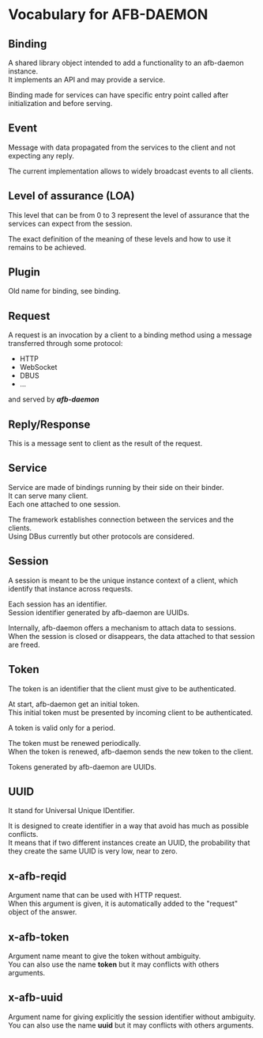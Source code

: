 # Vocabulary for AFB-DAEMON

## Binding

A shared library object intended to add a functionality to an afb-daemon
instance.  
It implements an API and may provide a service.

Binding made for services can have specific entry point called after
initialization and before serving.

## Event

Message with data propagated from the services to the client and not expecting
any reply.

The current implementation allows to widely broadcast events to all clients.

## Level of assurance (LOA)

This level that can be from 0 to 3 represent the level of
assurance that the services can expect from the session.

The exact definition of the meaning of these levels and how to use it remains to
be achieved.

## Plugin

Old name for binding, see binding.

## Request

A request is an invocation by a client to a binding method using a message
transferred through some protocol:

- HTTP
- WebSocket
- DBUS
- ...

and served by ***afb-daemon***

## Reply/Response

This is a message sent to client as the result of the request.

## Service

Service are made of bindings running by their side on their binder.  
It can serve many client.  
Each one attached to one session.

The framework establishes connection between the services and the clients.  
Using DBus currently but other protocols are considered.

## Session

A session is meant to be the unique instance context of a client,
which identify that instance across requests.

Each session has an identifier.  
Session identifier generated by afb-daemon are UUIDs.

Internally, afb-daemon offers a mechanism to attach data to sessions.  
When the session is closed or disappears, the data attached to that session
are freed.

## Token

The token is an identifier that the client must give to be authenticated.

At start, afb-daemon get an initial token.  
This initial token must be presented by incoming client to be authenticated.

A token is valid only for a period.

The token must be renewed periodically.  
When the token is renewed, afb-daemon sends the new token to the client.

Tokens generated by afb-daemon are UUIDs.

## UUID

It stand for Universal Unique IDentifier.

It is designed to create identifier in a way that avoid has much as possible
conflicts.  
It means that if two different instances create an UUID, the
probability that they create the same UUID is very low, near to zero.

## x-afb-reqid

Argument name that can be used with HTTP request.  
When this argument is given, it is automatically added to the "request" object of the answer.

## x-afb-token

Argument name meant to give the token without ambiguity.  
You can also use the name **token** but it may conflicts with others arguments.

## x-afb-uuid

Argument name for giving explicitly the session identifier without ambiguity.  
You can also use the name **uuid** but it may conflicts with others arguments.
